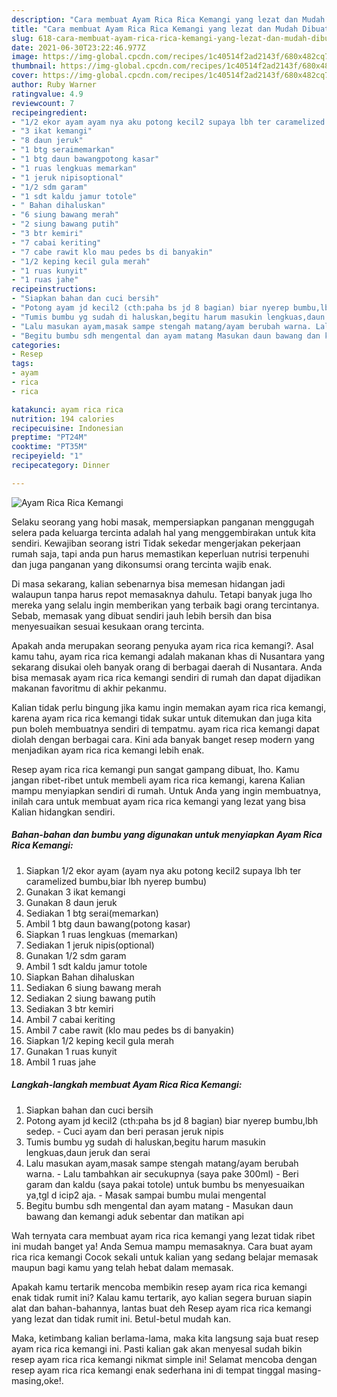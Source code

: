 ```yaml
---
description: "Cara membuat Ayam Rica Rica Kemangi yang lezat dan Mudah Dibuat"
title: "Cara membuat Ayam Rica Rica Kemangi yang lezat dan Mudah Dibuat"
slug: 618-cara-membuat-ayam-rica-rica-kemangi-yang-lezat-dan-mudah-dibuat
date: 2021-06-30T23:22:46.977Z
image: https://img-global.cpcdn.com/recipes/1c40514f2ad2143f/680x482cq70/ayam-rica-rica-kemangi-foto-resep-utama.jpg
thumbnail: https://img-global.cpcdn.com/recipes/1c40514f2ad2143f/680x482cq70/ayam-rica-rica-kemangi-foto-resep-utama.jpg
cover: https://img-global.cpcdn.com/recipes/1c40514f2ad2143f/680x482cq70/ayam-rica-rica-kemangi-foto-resep-utama.jpg
author: Ruby Warner
ratingvalue: 4.9
reviewcount: 7
recipeingredient:
- "1/2 ekor ayam ayam nya aku potong kecil2 supaya lbh ter caramelized bumbubiar lbh nyerep bumbu"
- "3 ikat kemangi"
- "8 daun jeruk"
- "1 btg seraimemarkan"
- "1 btg daun bawangpotong kasar"
- "1 ruas lengkuas memarkan"
- "1 jeruk nipisoptional"
- "1/2 sdm garam"
- "1 sdt kaldu jamur totole"
- " Bahan dihaluskan"
- "6 siung bawang merah"
- "2 siung bawang putih"
- "3 btr kemiri"
- "7 cabai keriting"
- "7 cabe rawit klo mau pedes bs di banyakin"
- "1/2 keping kecil gula merah"
- "1 ruas kunyit"
- "1 ruas jahe"
recipeinstructions:
- "Siapkan bahan dan cuci bersih"
- "Potong ayam jd kecil2 (cth:paha bs jd 8 bagian) biar nyerep bumbu,lbh sedep. Cuci ayam dan beri perasan jeruk nipis"
- "Tumis bumbu yg sudah di haluskan,begitu harum masukin lengkuas,daun jeruk dan serai"
- "Lalu masukan ayam,masak sampe stengah matang/ayam berubah warna. Lalu tambahkan air secukupnya (saya pake 300ml) Beri garam dan kaldu (saya pakai totole) untuk bumbu bs menyesuaikan ya,tgl d icip2 aja. Masak sampai bumbu mulai mengental"
- "Begitu bumbu sdh mengental dan ayam matang Masukan daun bawang dan kemangi aduk sebentar dan matikan api"
categories:
- Resep
tags:
- ayam
- rica
- rica

katakunci: ayam rica rica 
nutrition: 194 calories
recipecuisine: Indonesian
preptime: "PT24M"
cooktime: "PT35M"
recipeyield: "1"
recipecategory: Dinner

---
```



![Ayam Rica Rica Kemangi](https://img-global.cpcdn.com/recipes/1c40514f2ad2143f/680x482cq70/ayam-rica-rica-kemangi-foto-resep-utama.jpg)

Selaku seorang yang hobi masak, mempersiapkan panganan menggugah selera pada keluarga tercinta adalah hal yang menggembirakan untuk kita sendiri. Kewajiban seorang istri Tidak sekedar mengerjakan pekerjaan rumah saja, tapi anda pun harus memastikan keperluan nutrisi terpenuhi dan juga panganan yang dikonsumsi orang tercinta wajib enak.

Di masa  sekarang, kalian sebenarnya bisa memesan hidangan jadi walaupun tanpa harus repot memasaknya dahulu. Tetapi banyak juga lho mereka yang selalu ingin memberikan yang terbaik bagi orang tercintanya. Sebab, memasak yang dibuat sendiri jauh lebih bersih dan bisa menyesuaikan sesuai kesukaan orang tercinta. 



Apakah anda merupakan seorang penyuka ayam rica rica kemangi?. Asal kamu tahu, ayam rica rica kemangi adalah makanan khas di Nusantara yang sekarang disukai oleh banyak orang di berbagai daerah di Nusantara. Anda bisa memasak ayam rica rica kemangi sendiri di rumah dan dapat dijadikan makanan favoritmu di akhir pekanmu.

Kalian tidak perlu bingung jika kamu ingin memakan ayam rica rica kemangi, karena ayam rica rica kemangi tidak sukar untuk ditemukan dan juga kita pun boleh membuatnya sendiri di tempatmu. ayam rica rica kemangi dapat diolah dengan berbagai cara. Kini ada banyak banget resep modern yang menjadikan ayam rica rica kemangi lebih enak.

Resep ayam rica rica kemangi pun sangat gampang dibuat, lho. Kamu jangan ribet-ribet untuk membeli ayam rica rica kemangi, karena Kalian mampu menyiapkan sendiri di rumah. Untuk Anda yang ingin membuatnya, inilah cara untuk membuat ayam rica rica kemangi yang lezat yang bisa Kalian hidangkan sendiri.

<!--inarticleads1-->

##### Bahan-bahan dan bumbu yang digunakan untuk menyiapkan Ayam Rica Rica Kemangi:

1. Siapkan 1/2 ekor ayam (ayam nya aku potong kecil2 supaya lbh ter caramelized bumbu,biar lbh nyerep bumbu)
1. Gunakan 3 ikat kemangi
1. Gunakan 8 daun jeruk
1. Sediakan 1 btg serai(memarkan)
1. Ambil 1 btg daun bawang(potong kasar)
1. Siapkan 1 ruas lengkuas (memarkan)
1. Sediakan 1 jeruk nipis(optional)
1. Gunakan 1/2 sdm garam
1. Ambil 1 sdt kaldu jamur totole
1. Siapkan  Bahan dihaluskan
1. Sediakan 6 siung bawang merah
1. Sediakan 2 siung bawang putih
1. Sediakan 3 btr kemiri
1. Ambil 7 cabai keriting
1. Ambil 7 cabe rawit (klo mau pedes bs di banyakin)
1. Siapkan 1/2 keping kecil gula merah
1. Gunakan 1 ruas kunyit
1. Ambil 1 ruas jahe




<!--inarticleads2-->

##### Langkah-langkah membuat Ayam Rica Rica Kemangi:

1. Siapkan bahan dan cuci bersih
1. Potong ayam jd kecil2 (cth:paha bs jd 8 bagian) biar nyerep bumbu,lbh sedep. - Cuci ayam dan beri perasan jeruk nipis
1. Tumis bumbu yg sudah di haluskan,begitu harum masukin lengkuas,daun jeruk dan serai
1. Lalu masukan ayam,masak sampe stengah matang/ayam berubah warna. - Lalu tambahkan air secukupnya (saya pake 300ml) - Beri garam dan kaldu (saya pakai totole) untuk bumbu bs menyesuaikan ya,tgl d icip2 aja. - Masak sampai bumbu mulai mengental
1. Begitu bumbu sdh mengental dan ayam matang - Masukan daun bawang dan kemangi aduk sebentar dan matikan api




Wah ternyata cara membuat ayam rica rica kemangi yang lezat tidak ribet ini mudah banget ya! Anda Semua mampu memasaknya. Cara buat ayam rica rica kemangi Cocok sekali untuk kalian yang sedang belajar memasak maupun bagi kamu yang telah hebat dalam memasak.

Apakah kamu tertarik mencoba membikin resep ayam rica rica kemangi enak tidak rumit ini? Kalau kamu tertarik, ayo kalian segera buruan siapin alat dan bahan-bahannya, lantas buat deh Resep ayam rica rica kemangi yang lezat dan tidak rumit ini. Betul-betul mudah kan. 

Maka, ketimbang kalian berlama-lama, maka kita langsung saja buat resep ayam rica rica kemangi ini. Pasti kalian gak akan menyesal sudah bikin resep ayam rica rica kemangi nikmat simple ini! Selamat mencoba dengan resep ayam rica rica kemangi enak sederhana ini di tempat tinggal masing-masing,oke!.

